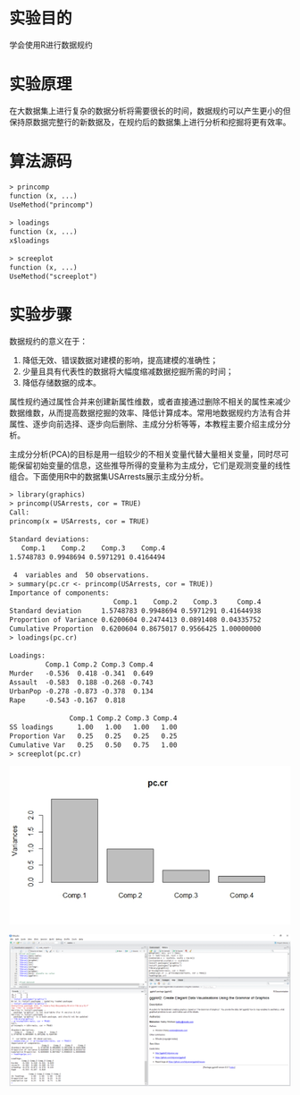 # 实验目的

学会使用R进行数据规约

# 实验原理

在大数据集上进行复杂的数据分析将需要很长的时间，数据规约可以产生更小的但保持原数据完整行的新数据及，在规约后的数据集上进行分析和挖掘将更有效率。

# 算法源码
```
> princomp
function (x, ...) 
UseMethod("princomp")

> loadings
function (x, ...) 
x$loadings

> screeplot
function (x, ...) 
UseMethod("screeplot")
```

# 实验步骤

数据规约的意义在于：


1. 降低无效、错误数据对建模的影响，提高建模的准确性；
2. 少量且具有代表性的数据将大幅度缩减数据挖掘所需的时间；
3. 降低存储数据的成本。

属性规约通过属性合并来创建新属性维数，或者直接通过删除不相关的属性来减少数据维数，从而提高数据挖掘的效率、降低计算成本。常用地数据规约方法有合并属性、逐步向前选择、逐步向后删除、主成分分析等等，本教程主要介绍主成分分析。

主成分分析\(PCA\)的目标是用一组较少的不相关变量代替大量相关变量，同时尽可能保留初始变量的信息，这些推导所得的变量称为主成分，它们是观测变量的线性组合。下面使用R中的数据集USArrests展示主成分分析。

```
> library(graphics)
> princomp(USArrests, cor = TRUE)
Call:
princomp(x = USArrests, cor = TRUE)

Standard deviations:
   Comp.1    Comp.2    Comp.3    Comp.4 
1.5748783 0.9948694 0.5971291 0.4164494 

 4  variables and  50 observations.
> summary(pc.cr <- princomp(USArrests, cor = TRUE))
Importance of components:
                          Comp.1    Comp.2    Comp.3     Comp.4
Standard deviation     1.5748783 0.9948694 0.5971291 0.41644938
Proportion of Variance 0.6200604 0.2474413 0.0891408 0.04335752
Cumulative Proportion  0.6200604 0.8675017 0.9566425 1.00000000
> loadings(pc.cr)

Loadings:
         Comp.1 Comp.2 Comp.3 Comp.4
Murder   -0.536  0.418 -0.341  0.649
Assault  -0.583  0.188 -0.268 -0.743
UrbanPop -0.278 -0.873 -0.378  0.134
Rape     -0.543 -0.167  0.818       

               Comp.1 Comp.2 Comp.3 Comp.4
SS loadings      1.00   1.00   1.00   1.00
Proportion Var   0.25   0.25   0.25   0.25
Cumulative Var   0.25   0.50   0.75   1.00
> screeplot(pc.cr)
```

![](/images/2-1-8-1_20171107084731.031.jpeg)

![](/images/2-1-8-2_20171107084808.008.png)